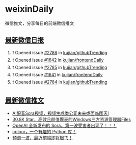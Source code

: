 # weixinDaily
微信推文，分享每日的前端微信推文

## [最新微信日报](https://github.com/kujian/weixinDaily/issues)

<!--START_SECTION:activity-->
1. ❗ Opened issue [#2786](https://github.com/kujian/githubTrending/issues/2786) in [kujian/githubTrending](https://github.com/kujian/githubTrending)
2. ❗ Opened issue [#1642](https://github.com/kujian/frontendDaily/issues/1642) in [kujian/frontendDaily](https://github.com/kujian/frontendDaily)
3. ❗ Opened issue [#2785](https://github.com/kujian/githubTrending/issues/2785) in [kujian/githubTrending](https://github.com/kujian/githubTrending)
4. ❗ Opened issue [#1641](https://github.com/kujian/frontendDaily/issues/1641) in [kujian/frontendDaily](https://github.com/kujian/frontendDaily)
5. ❗ Opened issue [#2784](https://github.com/kujian/githubTrending/issues/2784) in [kujian/githubTrending](https://github.com/kujian/githubTrending)
<!--END_SECTION:activity-->


## [最新微信推文](https://weixin.qdkfweb.cn/)

<!-- BLOG-POST-LIST:START -->
- [AI配音Sora视频，视频生成类公司未来或面临团灭!](https://weixin.qdkfweb.cn/40475.html)
- [30.8K Star，高效且颜值爆表的Windows三方资源管理器Files](https://weixin.qdkfweb.cn/40476.html)
- [OpenAI 全新发布的 Sora，第一波受害者出现了！！！](https://weixin.qdkfweb.cn/40496.html)
- [colour，一个有趣的 Python 库！](https://weixin.qdkfweb.cn/40479.html)
- [预测一波，最近前端即将起飞！](https://weixin.qdkfweb.cn/40485.html)
<!-- BLOG-POST-LIST:END -->